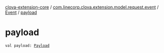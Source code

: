 [clova-extension-core](../../index.md) / [com.linecorp.clova.extension.model.request.event](../index.md) / [Event](index.md) / [payload](./payload.md)

# payload

`val payload: `[`Payload`](../../com.linecorp.clova.extension.model.payload/-payload.md)